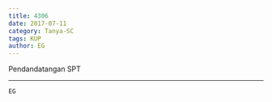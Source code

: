 ```yaml
---
title: 4306
date: 2017-07-11
category: Tanya-SC
tags: KUP
author: EG
---
```


Pendandatangan SPT

---



`EG`
